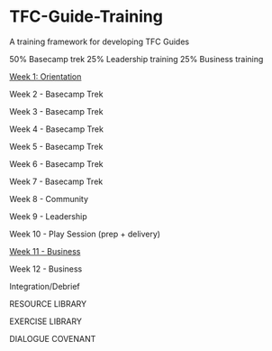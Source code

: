 # TFC-Guide-Training

A training framework for developing TFC Guides

50% Basecamp trek
25% Leadership training
25% Business training

[Week 1: Orientation](https://github.com/NobodyCaribou/TFC-Guide-Training/blob/main/Week%201:%20Orientation)

Week 2 - Basecamp Trek

Week 3 - Basecamp Trek

Week 4 - Basecamp Trek

Week 5 - Basecamp Trek

Week 6 - Basecamp Trek

Week 7 - Basecamp Trek

Week 8 - Community

Week 9 - Leadership

Week 10 - Play Session (prep + delivery)

[Week 11 - Business](https://github.com/NobodyCaribou/TFC-Guide-Training/blob/main/Week%2011:%20Business)

Week 12 - Business

Integration/Debrief

RESOURCE LIBRARY

EXERCISE LIBRARY

DIALOGUE COVENANT

